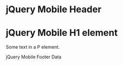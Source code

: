 jQuery Mobile Header
====================

jQuery Mobile H1 element
========================

Some text in a P element.

jQuery Mobile Footer Data
